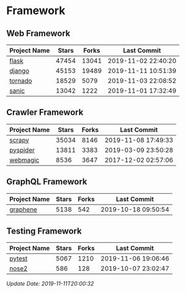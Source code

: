 # Framework

## Web Framework

| Project Name | Stars | Forks | Last Commit |
| ------------ | ----- | ----- | ----------- |
| [flask](https://github.com/pallets/flask) | 47454 | 13041 | 2019-11-02 22:40:20 |
| [django](https://github.com/django/django) | 45153 | 19489 | 2019-11-11 10:51:39 |
| [tornado](https://github.com/tornadoweb/tornado) | 18529 | 5079 | 2019-11-03 22:08:52 |
| [sanic](https://github.com/huge-success/sanic) | 13042 | 1222 | 2019-11-01 17:32:49 |

## Crawler Framework

| Project Name | Stars | Forks | Last Commit |
| ------------ | ----- | ----- | ----------- |
| [scrapy](https://github.com/scrapy/scrapy) | 35034 | 8146 | 2019-11-08 17:49:33 |
| [pyspider](https://github.com/binux/pyspider) | 13811 | 3383 | 2019-03-09 23:50:28 |
| [webmagic](https://github.com/code4craft/webmagic) | 8536 | 3647 | 2017-12-02 02:57:06 |

## GraphQL Framework

| Project Name | Stars | Forks | Last Commit |
| ------------ | ----- | ----- | ----------- |
| [graphene](https://github.com/graphql-python/graphene) | 5138 | 542 | 2019-10-18 09:50:54 |

## Testing Framework

| Project Name | Stars | Forks | Last Commit |
| ------------ | ----- | ----- | ----------- |
| [pytest](https://github.com/pytest-dev/pytest) | 5067 | 1210 | 2019-11-06 19:06:46 |
| [nose2](https://github.com/nose-devs/nose2) | 586 | 128 | 2019-10-07 23:02:47 |

*Update Date: 2019-11-11T20:00:32*